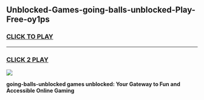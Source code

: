 
## Unblocked-Games-going-balls-unblocked-Play-Free-oy1ps
<h3>
<a href="https://premium76.site?title=going-balls-unblocked&ref=18A1">CLICK TO PLAY</a></h3>
<hr>

<h3>
<a href="https://premium76.site?title=going-balls-unblocked&ref=18A1">CLICK 2 PLAY</a>
  
</h3>

<a href="https://premium76.site?title=going-balls-unblocked&ref=18A1"><img src="https://clearcache.store/games.png"></a>


**going-balls-unblocked games unblocked: Your Gateway to Fun and Accessible Online Gaming**
